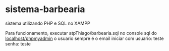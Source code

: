 # sistema-barbearia
sistema utilizando PHP e SQL no XAMPP

Para funcionamento, executar atpThiago/barbearia.sql no console sql do [localhost/phpmyadmin](http://localhost/phpmyadmin)
o usuario sempre é o email
iniciar com usuario: teste senha: teste
